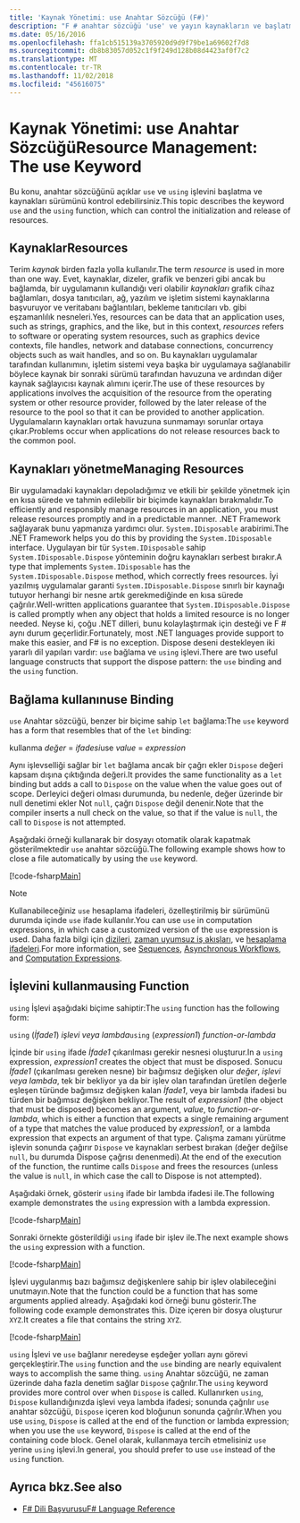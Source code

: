 ```yaml
---
title: 'Kaynak Yönetimi: use Anahtar Sözcüğü (F#)'
description: "F # anahtar sözcüğü 'use' ve yayın kaynakların ve başlatma denetleyebilirsiniz 'using' işlev hakkında bilgi edinin."
ms.date: 05/16/2016
ms.openlocfilehash: ffa1cb515139a3705920d9d9f79be1a69602f7d8
ms.sourcegitcommit: db8b83057d052c1f9f249d128b08d4423af0f7c2
ms.translationtype: MT
ms.contentlocale: tr-TR
ms.lasthandoff: 11/02/2018
ms.locfileid: "45616075"
---
```

# <a name="resource-management-the-use-keyword"></a><span data-ttu-id="e135e-103">Kaynak Yönetimi: use Anahtar Sözcüğü</span><span class="sxs-lookup"><span data-stu-id="e135e-103">Resource Management: The use Keyword</span></span>

<span data-ttu-id="e135e-104">Bu konu, anahtar sözcüğünü açıklar `use` ve `using` işlevini başlatma ve kaynakları sürümünü kontrol edebilirsiniz.</span><span class="sxs-lookup"><span data-stu-id="e135e-104">This topic describes the keyword `use` and the `using` function, which can control the initialization and release of resources.</span></span>

## <a name="resources"></a><span data-ttu-id="e135e-105">Kaynaklar</span><span class="sxs-lookup"><span data-stu-id="e135e-105">Resources</span></span>

<span data-ttu-id="e135e-106">Terim *kaynak* birden fazla yolla kullanılır.</span><span class="sxs-lookup"><span data-stu-id="e135e-106">The term *resource* is used in more than one way.</span></span> <span data-ttu-id="e135e-107">Evet, kaynaklar, dizeler, grafik ve benzeri gibi ancak bu bağlamda, bir uygulamanın kullandığı veri olabilir *kaynakları* grafik cihaz bağlamları, dosya tanıtıcıları, ağ, yazılım ve işletim sistemi kaynaklarına başvuruyor ve veritabanı bağlantıları, bekleme tanıtıcıları vb. gibi eşzamanlılık nesneleri.</span><span class="sxs-lookup"><span data-stu-id="e135e-107">Yes, resources can be data that an application uses, such as strings, graphics, and the like, but in this context, *resources* refers to software or operating system resources, such as graphics device contexts, file handles, network and database connections, concurrency objects such as wait handles, and so on.</span></span> <span data-ttu-id="e135e-108">Bu kaynakları uygulamalar tarafından kullanımını, işletim sistemi veya başka bir uygulamaya sağlanabilir böylece kaynak bir sonraki sürümü tarafından havuzuna ve ardından diğer kaynak sağlayıcısı kaynak alımını içerir.</span><span class="sxs-lookup"><span data-stu-id="e135e-108">The use of these resources by applications involves the acquisition of the resource from the operating system or other resource provider, followed by the later release of the resource to the pool so that it can be provided to another application.</span></span> <span data-ttu-id="e135e-109">Uygulamaların kaynakları ortak havuzuna sunmamayı sorunlar ortaya çıkar.</span><span class="sxs-lookup"><span data-stu-id="e135e-109">Problems occur when applications do not release resources back to the common pool.</span></span>

## <a name="managing-resources"></a><span data-ttu-id="e135e-110">Kaynakları yönetme</span><span class="sxs-lookup"><span data-stu-id="e135e-110">Managing Resources</span></span>

<span data-ttu-id="e135e-111">Bir uygulamadaki kaynakları depoladığımız ve etkili bir şekilde yönetmek için en kısa sürede ve tahmin edilebilir bir biçimde kaynakları bırakmalıdır.</span><span class="sxs-lookup"><span data-stu-id="e135e-111">To efficiently and responsibly manage resources in an application, you must release resources promptly and in a predictable manner.</span></span> <span data-ttu-id="e135e-112">.NET Framework sağlayarak bunu yapmanıza yardımcı olur. `System.IDisposable` arabirimi.</span><span class="sxs-lookup"><span data-stu-id="e135e-112">The .NET Framework helps you do this by providing the `System.IDisposable` interface.</span></span> <span data-ttu-id="e135e-113">Uygulayan bir tür `System.IDisposable` sahip `System.IDisposable.Dispose` yönteminin doğru kaynakları serbest bırakır.</span><span class="sxs-lookup"><span data-stu-id="e135e-113">A type that implements `System.IDisposable` has the `System.IDisposable.Dispose` method, which correctly frees resources.</span></span> <span data-ttu-id="e135e-114">İyi yazılmış uygulamalar garanti `System.IDisposable.Dispose` sınırlı bir kaynağı tutuyor herhangi bir nesne artık gerekmediğinde en kısa sürede çağrılır.</span><span class="sxs-lookup"><span data-stu-id="e135e-114">Well-written applications guarantee that `System.IDisposable.Dispose` is called promptly when any object that holds a limited resource is no longer needed.</span></span> <span data-ttu-id="e135e-115">Neyse ki, çoğu .NET dilleri, bunu kolaylaştırmak için desteği ve F # aynı durum geçerlidir.</span><span class="sxs-lookup"><span data-stu-id="e135e-115">Fortunately, most .NET languages provide support to make this easier, and F# is no exception.</span></span> <span data-ttu-id="e135e-116">Dispose deseni destekleyen iki yararlı dil yapıları vardır: `use` bağlama ve `using` işlevi.</span><span class="sxs-lookup"><span data-stu-id="e135e-116">There are two useful language constructs that support the dispose pattern: the `use` binding and the `using` function.</span></span>

## <a name="use-binding"></a><span data-ttu-id="e135e-117">Bağlama kullanın</span><span class="sxs-lookup"><span data-stu-id="e135e-117">use Binding</span></span>

<span data-ttu-id="e135e-118">`use` Anahtar sözcüğü, benzer bir biçime sahip `let` bağlama:</span><span class="sxs-lookup"><span data-stu-id="e135e-118">The `use` keyword has a form that resembles that of the `let` binding:</span></span>

<span data-ttu-id="e135e-119">kullanma *değer* = *ifadesi*</span><span class="sxs-lookup"><span data-stu-id="e135e-119">use *value* = *expression*</span></span>

<span data-ttu-id="e135e-120">Aynı işlevselliği sağlar bir `let` bağlama ancak bir çağrı ekler `Dispose` değeri kapsam dışına çıktığında değeri.</span><span class="sxs-lookup"><span data-stu-id="e135e-120">It provides the same functionality as a `let` binding but adds a call to `Dispose` on the value when the value goes out of scope.</span></span> <span data-ttu-id="e135e-121">Derleyici değeri olması durumunda, bu nedenle, değer üzerinde bir null denetimi ekler Not `null`, çağrı `Dispose` değil denenir.</span><span class="sxs-lookup"><span data-stu-id="e135e-121">Note that the compiler inserts a null check on the value, so that if the value is `null`, the call to `Dispose` is not attempted.</span></span>

<span data-ttu-id="e135e-122">Aşağıdaki örneği kullanarak bir dosyayı otomatik olarak kapatmak gösterilmektedir `use` anahtar sözcüğü.</span><span class="sxs-lookup"><span data-stu-id="e135e-122">The following example shows how to close a file automatically by using the `use` keyword.</span></span>

[!code-fsharp[Main](../../../samples/snippets/fsharp/lang-ref-2/snippet6301.fs)]

>[!NOTE]
<span data-ttu-id="e135e-123">Kullanabileceğiniz `use` hesaplama ifadeleri, özelleştirilmiş bir sürümünü durumda içinde `use` ifade kullanılır.</span><span class="sxs-lookup"><span data-stu-id="e135e-123">You can use `use` in computation expressions, in which case a customized version of the `use` expression is used.</span></span> <span data-ttu-id="e135e-124">Daha fazla bilgi için [dizileri](sequences.md), [zaman uyumsuz iş akışları](asynchronous-workflows.md), ve [hesaplama ifadeleri](computation-expressions.md).</span><span class="sxs-lookup"><span data-stu-id="e135e-124">For more information, see [Sequences](sequences.md), [Asynchronous Workflows](asynchronous-workflows.md), and [Computation Expressions](computation-expressions.md).</span></span>

## <a name="using-function"></a><span data-ttu-id="e135e-125">İşlevini kullanma</span><span class="sxs-lookup"><span data-stu-id="e135e-125">using Function</span></span>

<span data-ttu-id="e135e-126">`using` İşlevi aşağıdaki biçime sahiptir:</span><span class="sxs-lookup"><span data-stu-id="e135e-126">The `using` function has the following form:</span></span>

<span data-ttu-id="e135e-127">`using` (*İfade1*) *işlevi veya lambda*</span><span class="sxs-lookup"><span data-stu-id="e135e-127">`using` (*expression1*) *function-or-lambda*</span></span>

<span data-ttu-id="e135e-128">İçinde bir `using` ifade *İfade1* çıkarılması gerekir nesnesi oluşturur.</span><span class="sxs-lookup"><span data-stu-id="e135e-128">In a `using` expression, *expression1* creates the object that must be disposed.</span></span> <span data-ttu-id="e135e-129">Sonucu *İfade1* (çıkarılması gereken nesne) bir bağımsız değişken olur *değer*, *işlevi veya lambda*, tek bir bekliyor ya da bir işlev olan tarafından üretilen değerle eşleşen türünde bağımsız değişken kalan *İfade1*, veya bir lambda ifadesi bu türden bir bağımsız değişken bekliyor.</span><span class="sxs-lookup"><span data-stu-id="e135e-129">The result of *expression1* (the object that must be disposed) becomes an argument, *value*, to *function-or-lambda*, which is either a function that expects a single remaining argument of a type that matches the value produced by *expression1*, or a lambda expression that expects an argument of that type.</span></span> <span data-ttu-id="e135e-130">Çalışma zamanı yürütme işlevin sonunda çağırır `Dispose` ve kaynakları serbest bırakan (değer değilse `null`, bu durumda Dispose çağrısı denenmedi).</span><span class="sxs-lookup"><span data-stu-id="e135e-130">At the end of the execution of the function, the runtime calls `Dispose` and frees the resources (unless the value is `null`, in which case the call to Dispose is not attempted).</span></span>

<span data-ttu-id="e135e-131">Aşağıdaki örnek, gösterir `using` ifade bir lambda ifadesi ile.</span><span class="sxs-lookup"><span data-stu-id="e135e-131">The following example demonstrates the `using` expression with a lambda expression.</span></span>

[!code-fsharp[Main](../../../samples/snippets/fsharp/lang-ref-2/snippet6302.fs)]

<span data-ttu-id="e135e-132">Sonraki örnekte gösterildiği `using` ifade bir işlev ile.</span><span class="sxs-lookup"><span data-stu-id="e135e-132">The next example shows the `using` expression with a function.</span></span>

[!code-fsharp[Main](../../../samples/snippets/fsharp/lang-ref-2/snippet6303.fs)]

<span data-ttu-id="e135e-133">İşlevi uygulanmış bazı bağımsız değişkenlere sahip bir işlev olabileceğini unutmayın.</span><span class="sxs-lookup"><span data-stu-id="e135e-133">Note that the function could be a function that has some arguments applied already.</span></span> <span data-ttu-id="e135e-134">Aşağıdaki kod örneği bunu gösterir.</span><span class="sxs-lookup"><span data-stu-id="e135e-134">The following code example demonstrates this.</span></span> <span data-ttu-id="e135e-135">Dize içeren bir dosya oluşturur `XYZ`.</span><span class="sxs-lookup"><span data-stu-id="e135e-135">It creates a file that contains the string `XYZ`.</span></span>

[!code-fsharp[Main](../../../samples/snippets/fsharp/lang-ref-2/snippet6304.fs)]

<span data-ttu-id="e135e-136">`using` İşlevi ve `use` bağlanır neredeyse eşdeğer yolları aynı görevi gerçekleştirir.</span><span class="sxs-lookup"><span data-stu-id="e135e-136">The `using` function and the `use` binding are nearly equivalent ways to accomplish the same thing.</span></span> <span data-ttu-id="e135e-137">`using` Anahtar sözcüğü, ne zaman üzerinde daha fazla denetim sağlar `Dispose` çağrılır.</span><span class="sxs-lookup"><span data-stu-id="e135e-137">The `using` keyword provides more control over when `Dispose` is called.</span></span> <span data-ttu-id="e135e-138">Kullanırken `using`, `Dispose` kullandığınızda işlevi veya lambda ifadesi; sonunda çağrılır `use` anahtar sözcüğü, `Dispose` içeren kod bloğunun sonunda çağrılır.</span><span class="sxs-lookup"><span data-stu-id="e135e-138">When you use `using`, `Dispose` is called at the end of the function or lambda expression; when you use the `use` keyword, `Dispose` is called at the end of the containing code block.</span></span> <span data-ttu-id="e135e-139">Genel olarak, kullanmaya tercih etmelisiniz `use` yerine `using` işlevi.</span><span class="sxs-lookup"><span data-stu-id="e135e-139">In general, you should prefer to use `use` instead of the `using` function.</span></span>

## <a name="see-also"></a><span data-ttu-id="e135e-140">Ayrıca bkz.</span><span class="sxs-lookup"><span data-stu-id="e135e-140">See also</span></span>

- [<span data-ttu-id="e135e-141">F# Dili Başvurusu</span><span class="sxs-lookup"><span data-stu-id="e135e-141">F# Language Reference</span></span>](index.md)
